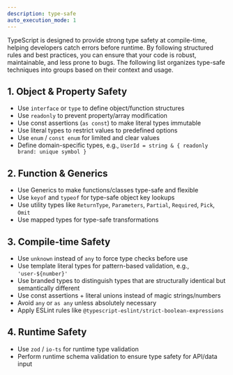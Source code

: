 ```yaml
---
description: type-safe
auto_execution_mode: 1
---
```


TypeScript is designed to provide strong type safety at compile-time, helping developers catch errors before runtime. By following structured rules and best practices, you can ensure that your code is robust, maintainable, and less prone to bugs. The following list organizes type-safe techniques into groups based on their context and usage.

## 1. Object & Property Safety

- Use `interface` or `type` to define object/function structures  
- Use `readonly` to prevent property/array modification  
- Use const assertions (`as const`) to make literal types immutable  
- Use literal types to restrict values to predefined options  
- Use `enum` / `const enum` for limited and clear values  
- Define domain-specific types, e.g., `UserId = string & { readonly brand: unique symbol }`

## 2. Function & Generics

- Use Generics to make functions/classes type-safe and flexible  
- Use `keyof` and `typeof` for type-safe object key lookups  
- Use utility types like `ReturnType`, `Parameters`, `Partial`, `Required`, `Pick`, `Omit`  
- Use mapped types for type-safe transformations

## 3. Compile-time Safety

- Use `unknown` instead of `any` to force type checks before use  
- Use template literal types for pattern-based validation, e.g., `'user-${number}'`  
- Use branded types to distinguish types that are structurally identical but semantically different  
- Use const assertions + literal unions instead of magic strings/numbers  
- Avoid `any` or `as any` unless absolutely necessary  
- Apply ESLint rules like `@typescript-eslint/strict-boolean-expressions`

## 4. Runtime Safety

- Use `zod` / `io-ts` for runtime type validation  
- Perform runtime schema validation to ensure type safety for API/data input
